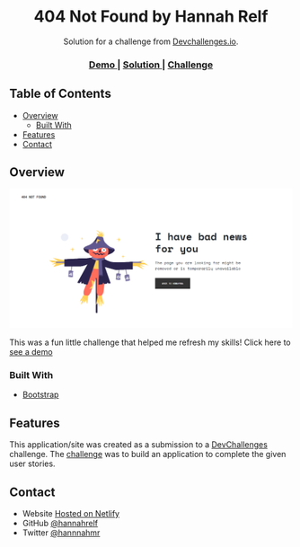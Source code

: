 <!-- Please update value in the {}  -->

<h1 align="center">404 Not Found by Hannah Relf</h1>

<div align="center">
   Solution for a challenge from  <a href="http://devchallenges.io" target="_blank">Devchallenges.io</a>.
</div>

<div align="center">
  <h3>
    <a href="https://dazzling-williams-b729fb.netlify.app/">
      Demo
    </a>
    <span> | </span>
    <a href="https://github.com/hannahrelf/404-not-found-master">
      Solution
    </a>
    <span> | </span>
    <a href="https://devchallenges.io/challenges/wBunSb7FPrIepJZAg0sY">
      Challenge
    </a>
  </h3>
</div>

<!-- TABLE OF CONTENTS -->

## Table of Contents

- [Overview](#overview)
  - [Built With](#built-with)
- [Features](#features)
- [Contact](#contact)

<!-- OVERVIEW -->

## Overview

![screenshot](screenshot.png)

This was a fun little challenge that helped me refresh my skills! Click here to <a href="https://dazzling-williams-b729fb.netlify.app/">see a demo</a>

### Built With

<!-- This section should list any major frameworks that you built your project using. Here are a few examples.-->

- [Bootstrap](https://getbootstrap.com/)

## Features

<!-- List the features of your application or follow the template. Don't share the figma file here :) -->

This application/site was created as a submission to a [DevChallenges](https://devchallenges.io/challenges) challenge. The [challenge](https://devchallenges.io/challenges/wBunSb7FPrIepJZAg0sY) was to build an application to complete the given user stories.

## Contact

- Website [Hosted on Netlify](https://inspiring-booth-117a6e.netlify.app/)
- GitHub [@hannahrelf](https://github.com/hannahrelf)
- Twitter [@hannnahmr](https://twitter.com/hannnahmr)

